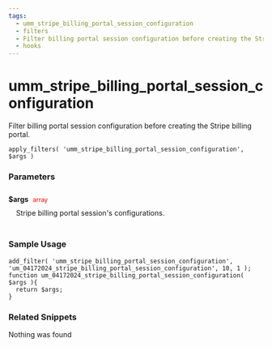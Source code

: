 ```yaml
---
tags: 
  - umm_stripe_billing_portal_session_configuration
  - filters
  - Filter billing portal session configuration before creating the Stripe billing portal.
  - hooks
---
```

# umm\_stripe\_billing\_portal\_session\_configuration
Filter billing portal session configuration before creating the Stripe billing portal.
<Badge text="Since 1.0.8" vertical="middle" />
``` php:no-line-numbers
apply_filters( 'umm_stripe_billing_portal_session_configuration', $args )
```
<div class='hook-sep'></div>

### Parameters

<div style='padding: 10px 0px 10px;'>
<strong>$args</strong> <span style='color:red;font-size:12px;padding: 0px 5px 0px 5px' >array</span>
<div style="margin-left:10px;padding: 10px 5px">Stripe billing portal session's configurations.</div>
</div>
<div class='hook-sep'></div>



### Sample Usage

``` php:no-line-numbers
add_filter( 'umm_stripe_billing_portal_session_configuration', 'um_04172024_stripe_billing_portal_session_configuration', 10, 1 );
function um_04172024_stripe_billing_portal_session_configuration( $args ){
  return $args;
}
```
<div class='hook-sep'></div>



### Related Snippets

Nothing was found

